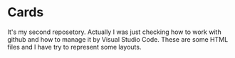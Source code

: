 # Cards

It's my second reposetory. Actually I was just checking how to work with github and how to manage it by Visual Studio Code.
These are some HTML files and I have try to represent some layouts.
